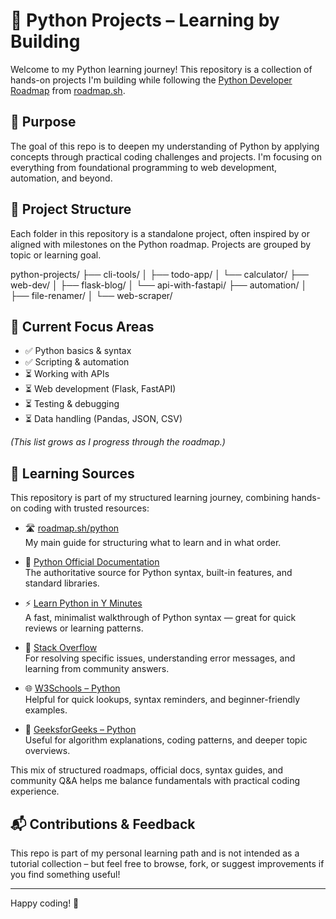 # 🐍 Python Projects – Learning by Building

Welcome to my Python learning journey! This repository is a collection of hands-on projects I'm building while following the [Python Developer Roadmap](https://roadmap.sh/python) from [roadmap.sh](https://roadmap.sh).

## 🚀 Purpose

The goal of this repo is to deepen my understanding of Python by applying concepts through practical coding challenges and projects. I'm focusing on everything from foundational programming to web development, automation, and beyond.

## 📁 Project Structure

Each folder in this repository is a standalone project, often inspired by or aligned with milestones on the Python roadmap. Projects are grouped by topic or learning goal.

python-projects/
├── cli-tools/
│   ├── todo-app/
│   └── calculator/
├── web-dev/
│   ├── flask-blog/
│   └── api-with-fastapi/
├── automation/
│   ├── file-renamer/
│   └── web-scraper/


## 📌 Current Focus Areas

- ✅ Python basics & syntax
- ✅ Scripting & automation
- ⏳ Working with APIs
- ⏳ Web development (Flask, FastAPI)
- ⏳ Testing & debugging
- ⏳ Data handling (Pandas, JSON, CSV)

_(This list grows as I progress through the roadmap.)_

## 🧠 Learning Sources

This repository is part of my structured learning journey, combining hands-on coding with trusted resources:

- 🛣️ [roadmap.sh/python](https://roadmap.sh/python)  
  My main guide for structuring what to learn and in what order.

- 📘 [Python Official Documentation](https://docs.python.org/3/)  
  The authoritative source for Python syntax, built-in features, and standard libraries.

- ⚡ [Learn Python in Y Minutes](https://learnxinyminutes.com/docs/python/)  
  A fast, minimalist walkthrough of Python syntax — great for quick reviews or learning patterns.

- 💬 [Stack Overflow](https://stackoverflow.com/)  
  For resolving specific issues, understanding error messages, and learning from community answers.

- 🌐 [W3Schools – Python](https://www.w3schools.com/python/)  
  Helpful for quick lookups, syntax reminders, and beginner-friendly examples.

- 🧠 [GeeksforGeeks – Python](https://www.geeksforgeeks.org/python-programming-language/)  
  Useful for algorithm explanations, coding patterns, and deeper topic overviews.

This mix of structured roadmaps, official docs, syntax guides, and community Q&A helps me balance fundamentals with practical coding experience.

## 📬 Contributions & Feedback

This repo is part of my personal learning path and is not intended as a tutorial collection – but feel free to browse, fork, or suggest improvements if you find something useful!

---

Happy coding! 🚀

